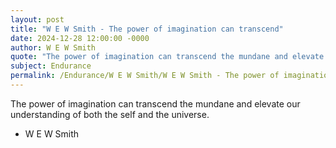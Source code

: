 ```yaml
---
layout: post
title: "W E W Smith - The power of imagination can transcend"
date: 2024-12-28 12:00:00 -0000
author: W E W Smith
quote: "The power of imagination can transcend the mundane and elevate our understanding of both the self and the universe."
subject: Endurance
permalink: /Endurance/W E W Smith/W E W Smith - The power of imagination can transcend
---
```


The power of imagination can transcend the mundane and elevate our understanding of both the self and the universe.

- W E W Smith
